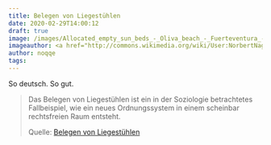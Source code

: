 ```yaml
---
title: Belegen von Liegestühlen
date: 2020-02-29T14:00:12
draft: true
image: /images/Allocated_empty_sun_beds_-_Oliva_beach_-_Fuerteventura_-_02.jpg
imageauthor: <a href="http://commons.wikimedia.org/wiki/User:NorbertNagel" title="User:NorbertNagel">Norbert Nagel, Mörfelden-Walldorf, Germany</a>
author: noqqe
tags:
---
```


So deutsch. So gut.

> Das Belegen von Liegestühlen ist ein in der Soziologie betrachtetes
> Fallbeispiel, wie ein neues Ordnungssystem in einem scheinbar rechtsfreien
> Raum entsteht.
>
> Quelle: [Belegen von Liegestühlen](https://de.wikipedia.org/wiki/Belegen_von_Liegest%C3%BChlen)
